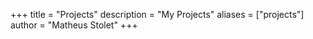 +++
title = "Projects"
description = "My Projects"
aliases = ["projects"]
author = "Matheus Stolet"
+++


